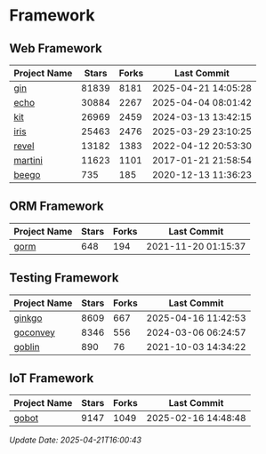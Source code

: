 # Framework

## Web Framework
| Project Name | Stars | Forks | Last Commit |
| ------------ | ----- | ----- | ----------- |
| [gin](https://github.com/gin-gonic/gin) | 81839 | 8181 | 2025-04-21 14:05:28 |
| [echo](https://github.com/labstack/echo) | 30884 | 2267 | 2025-04-04 08:01:42 |
| [kit](https://github.com/go-kit/kit) | 26969 | 2459 | 2024-03-13 13:42:15 |
| [iris](https://github.com/kataras/iris) | 25463 | 2476 | 2025-03-29 23:10:25 |
| [revel](https://github.com/revel/revel) | 13182 | 1383 | 2022-04-12 20:53:30 |
| [martini](https://github.com/go-martini/martini) | 11623 | 1101 | 2017-01-21 21:58:54 |
| [beego](https://github.com/astaxie/beego) | 735 | 185 | 2020-12-13 11:36:23 |

## ORM Framework
| Project Name | Stars | Forks | Last Commit |
| ------------ | ----- | ----- | ----------- |
| [gorm](https://github.com/jinzhu/gorm) | 648 | 194 | 2021-11-20 01:15:37 |

## Testing Framework
| Project Name | Stars | Forks | Last Commit |
| ------------ | ----- | ----- | ----------- |
| [ginkgo](https://github.com/onsi/ginkgo) | 8609 | 667 | 2025-04-16 11:42:53 |
| [goconvey](https://github.com/smartystreets/goconvey) | 8346 | 556 | 2024-03-06 06:24:57 |
| [goblin](https://github.com/franela/goblin) | 890 | 76 | 2021-10-03 14:34:22 |

## IoT Framework
| Project Name | Stars | Forks | Last Commit |
| ------------ | ----- | ----- | ----------- |
| [gobot](https://github.com/hybridgroup/gobot) | 9147 | 1049 | 2025-02-16 14:48:48 |

*Update Date: 2025-04-21T16:00:43*
